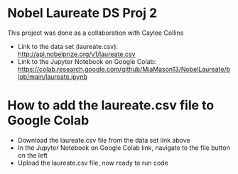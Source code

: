 # Nobel Laureate DS Proj 2
This project was done as a collaboration with Caylee Collins
- Link to the data set (laureate.csv): http://api.nobelprize.org/v1/laureate.csv
- Link to the Jupyter Notebook on Google Colab: https://colab.research.google.com/github/MiaMason13/NobelLaureate/blob/main/laureate.ipynb

# How to add the laureate.csv file to Google Colab
- Download the laureate.csv file from the data set link above
- In the Jupyter Notebook on Google Colab link, navigate to the file button on the left
- Upload the laureate.csv file, now ready to run code


